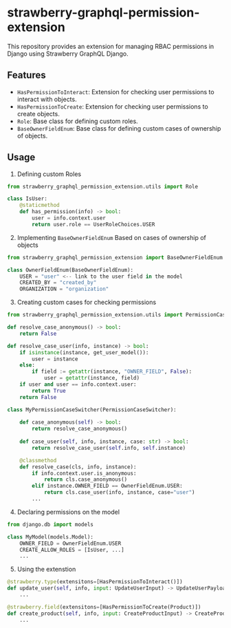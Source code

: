 # strawberry-graphql-permission-extension

This repository provides an extension for managing RBAC permissions in Django using Strawberry GraphQL Django.

## Features
- `HasPermissionToInteract`: Extension for checking user permissions to interact with objects.
- `HasPermissionToCreate`: Extension for checking user permissions to create objects.
- `Role`: Base class for defining custom roles.
- `BaseOwnerFieldEnum`: Base class for defining custom cases of ownership of objects.

## Usage

1. Defining custom Roles

```python
from strawberry_graphql_permission_extension.utils import Role

class IsUser:
    @staticmethod
    def has_permission(info) -> bool:
        user = info.context.user
        return user.role == UserRoleChoices.USER
```
2. Implementing `BaseOwnerFieldEnum`
Based on cases of ownership of objects

```python
from strawberry_graphql_permission_extension import BaseOwnerFieldEnum

class OwnerFieldEnum(BaseOwnerFieldEnum):
    USER = "user" <-- link to the user field in the model
    CREATED_BY = "created_by" 
    ORGANIZATION = "organization"
```

3. Creating custom cases for checking permissions

```python
from strawberry_graphql_permission_extension.utils import PermissionCaseSwitcher

def resolve_case_anonymous() -> bool:
    return False

def resolve_case_user(info, instance) -> bool:
    if isinstance(instance, get_user_model()):
        user = instance
    else:
        if field := getattr(instance, "OWNER_FIELD", False):
            user = getattr(instance, field)
    if user and user == info.context.user:
        return True
    return False

class MyPermissionCaseSwitcher(PermissionCaseSwitcher):
    
    def case_anonymous(self) -> bool:
        return resolve_case_anonymous()
    
    def case_user(self, info, instance, case: str) -> bool:
        return resolve_case_user(self.info, self.instance)

    @classmethod
    def resolve_case(cls, info, instance):
        if info.context.user.is_anonymous:
            return cls.case_anonymous()
        elif instance.OWNER_FIELD == OwnerFieldEnum.USER:
            return cls.case_user(info, instance, case="user")
        ...
```

4. Declaring permissions on the model

```python
from django.db import models

class MyModel(models.Model):
    OWNER_FIELD = OwnerFieldEnum.USER
    CREATE_ALLOW_ROLES = [IsUser, ...]
    ...
```

5. Using the extenstion
```python
@strawberry.type(extensitons=[HasPermissionToInteract()])
def update_user(self, info, input: UpdateUserInput) -> UpdateUserPayload:
    ...

@strawberry.field(extensitons=[HasPermissionToCreate(Product)])
def create_product(self, info, input: CreateProductInput) -> CreateProductPayload:
    ...
```
